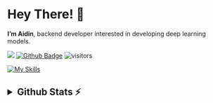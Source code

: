 <h1 align="left">Hey There! 👋</h1>

**I’m Aidin**, backend developer interested in developing deep learning models.

![](https://hit.yhype.me/github/profile?user_id=108932477)
[![Github Badge](https://img.shields.io/badge/-Github-232323?style=flat-square&logo=Github&logoColor=white&link=https://space.bilibili.com/7708412)](https://github.com/Aydinhamedi/Aydinhamedi)
![visitors](https://visitor-badge.laobi.icu/badge?page_id=Aydinhamedi)

[![My Skills](https://skillicons.dev/icons?i=github,githubactions,git,c,cpp,cs,rust,python,javascript,html,css,md,fastapi,tensorflow,pytorch,anaconda,opencv,arduino,raspberrypi,bash,powershell,idea,pycharm,vscode,visualstudio,linux,windows,ubuntu,debian,regex,unity&theme=dark&perline=12)](https://skillicons.dev)

<h2><details>
  <summary>Github Stats ⚡</summary>
  <img src="https://github-readme-streak-stats.herokuapp.com/?user=Aydinhamedi&theme=tokyonight" alt="⚠️Currently the strake card is down"/>
  
  ![Aydin's GitHub stats](https://github-readme-stats.vercel.app/api?username=Aydinhamedi\&theme=tokyonight&include_all_commits=false)
  
  [![Top Langs](https://github-readme-stats.vercel.app/api/top-langs/?username=Aydinhamedi&layout=donut&theme=tokyonight)](https://github.com/anuraghazra/github-readme-stats)
  
  <img src="https://github-profile-summary-cards.vercel.app/api/cards/profile-details?username=Aydinhamedi&theme=tokyonight" alt=""/>
  
  <img src="https://github-readme-activity-graph.vercel.app/graph?username=Aydinhamedi&theme=tokyo-night" alt=""/>
  
  #### My main repositories:
  
  [![Pneumonia-Detection-Ai](https://github-readme-stats.vercel.app/api/pin/?username=Aydinhamedi&repo=Pneumonia-Detection-Ai&theme=tokyonight)](https://github.com/Aydinhamedi/Pneumonia-Detection-Ai)
  [![Pytorch-Garbage-Classification-V2](https://github-readme-stats.vercel.app/api/pin/?username=Aydinhamedi&repo=Pytorch-Garbage-Classification-V2&theme=tokyonight)](https://github.com/Aydinhamedi/Pytorch-Garbage-Classification-V2)

  [![PyTorch-Project-Template](https://github-readme-stats.vercel.app/api/pin/?username=Aydinhamedi&repo=PyTorch-Project-Template&theme=tokyonight)](https://github.com/Aydinhamedi/PyTorch-Project-Template)
  [![Pytorch-Garbage-Classification](https://github-readme-stats.vercel.app/api/pin/?username=Aydinhamedi&repo=Pytorch-Garbage-Classification&theme=tokyonight)](https://github.com/Aydinhamedi/Pytorch-Garbage-Classification)
  
  <a href="#"><img width=100% src="https://capsule-render.vercel.app/api?type=waving&color=5f59d4&height=180&section=footer"/></a>
  
</details></h2>
